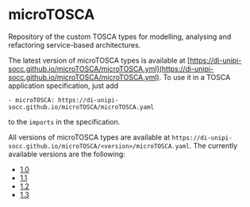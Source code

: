 # microTOSCA 

Repository of the custom TOSCA types for modelling, analysing and refactoring service-based architectures.

The latest version of microTOSCA types is available at [https://di-unipi-socc.github.io/microTOSCA/microTOSCA.yml](https://di-unipi-socc.github.io/microTOSCA/microTOSCA.yml). 
To use it in a TOSCA application specification, just add
```
- microTOSCA: https://di-unipi-socc.github.io/microTOSCA/microTOSCA.yaml
```
to the `imports` in the specification.

All versions of microTOSCA types are available at `https://di-unipi-socc.github.io/microTOSCA/<version>/microTOSCA.yaml`. 
The currently available versions are the following:
- [1.0](https://raw.githubusercontent.com/di-unipi-socc/microTOSCA/master/1.0/microTOSCA.yml)
- [1.1](https://raw.githubusercontent.com/di-unipi-socc/microTOSCA/master/1.1/microTOSCA.yml)
- [1.2](https://raw.githubusercontent.com/di-unipi-socc/microTOSCA/master/1.2/microTOSCA.yml)
- [1.3](https://raw.githubusercontent.com/di-unipi-socc/microTOSCA/master/1.3/microTOSCA.yml)

